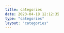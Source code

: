 ```yaml
---
title: categories
date: 2023-04-18 12:12:35
type: "categories"
layout: "categories"
---
```


<!-- categories页面是显示所有类别 -->
